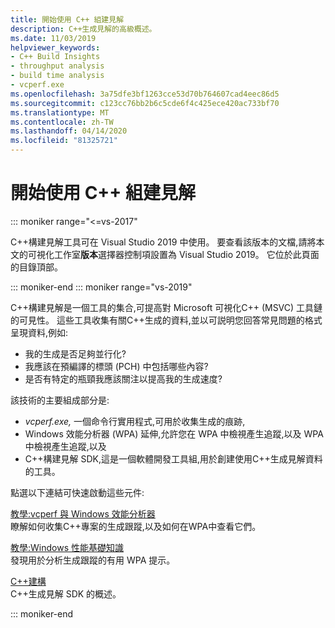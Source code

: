 ```yaml
---
title: 開始使用 C++ 組建見解
description: C++生成見解的高級概述。
ms.date: 11/03/2019
helpviewer_keywords:
- C++ Build Insights
- throughput analysis
- build time analysis
- vcperf.exe
ms.openlocfilehash: 3a75dfe3bf1263cce53d70b764607cad4eec86d5
ms.sourcegitcommit: c123cc76bb2b6c5cde6f4c425ece420ac733bf70
ms.translationtype: MT
ms.contentlocale: zh-TW
ms.lasthandoff: 04/14/2020
ms.locfileid: "81325721"
---
```

# <a name="get-started-with-c-build-insights"></a>開始使用 C++ 組建見解

::: moniker range="<=vs-2017"

C++構建見解工具可在 Visual Studio 2019 中使用。 要查看該版本的文檔,請將本文的可視化工作室**版本**選擇器控制項設置為 Visual Studio 2019。 它位於此頁面的目錄頂部。

::: moniker-end
::: moniker range="vs-2019"

C++構建見解是一個工具的集合,可提高對 Microsoft 可視化C++ (MSVC) 工具鏈的可見性。 這些工具收集有關C++生成的資料,並以可説明您回答常見問題的格式呈現資料,例如:

- 我的生成是否足夠並行化?
- 我應該在預編譯的標頭 (PCH) 中包括哪些內容?
- 是否有特定的瓶頸我應該關注以提高我的生成速度?

該技術的主要組成部分是:

- *vcperf.exe,* 一個命令行實用程式,可用於收集生成的痕跡,
- Windows 效能分析器 (WPA) 延伸,允許您在 WPA 中檢視產生追蹤,以及 WPA 中檢視產生追蹤,以及
- C++構建見解 SDK,這是一個軟體開發工具組,用於創建使用C++生成見解資料的工具。

點選以下連結可快速啟動這些元件:

[教學:vcperf 與 Windows 效能分析器](tutorials/vcperf-and-wpa.md)\
瞭解如何收集C++專案的生成跟蹤,以及如何在WPA中查看它們。

[教學:Windows 性能基礎知識](tutorials/wpa-basics.md)\
發現用於分析生成跟蹤的有用 WPA 提示。

[C++建構](reference/sdk/overview.md)\
C++生成見解 SDK 的概述。

::: moniker-end
